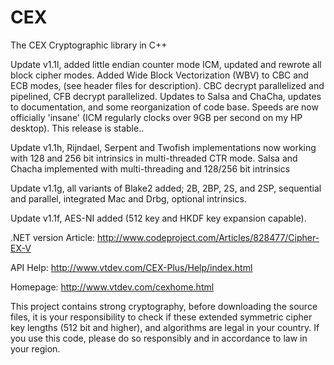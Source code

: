 # CEX
The CEX Cryptographic library in C++

Update v1.1l, added little endian counter mode ICM, updated and rewrote all block cipher modes.
Added Wide Block Vectorization (WBV) to CBC and ECB modes, (see header files for description). 
CBC decrypt parallelized and pipelined, CFB decrypt parallelized.
Updates to Salsa and ChaCha, updates to documentation, and some reorganization of code base.
Speeds are now officially 'insane' (ICM regularly clocks over 9GB per second on my HP desktop). This release is stable..

Update v1.1h, Rijndael, Serpent and Twofish implementations now working with 128 and 256 bit intrinsics in multi-threaded CTR mode.
Salsa and Chacha implemented with multi-threading and 128/256 bit intrinsics

Update v1.1g, all variants of Blake2 added; 2B, 2BP, 2S, and 2SP, sequential and parallel, integrated Mac and Drbg, optional intrinsics.

Update v1.1f, AES-NI added (512 key and HKDF key expansion capable).

.NET version Article: http://www.codeproject.com/Articles/828477/Cipher-EX-V

API Help: http://www.vtdev.com/CEX-Plus/Help/index.html

Homepage: http://www.vtdev.com/cexhome.html

This project contains strong cryptography, before downloading the source files, 
it is your responsibility to check if these extended symmetric cipher key lengths (512 bit and higher), and algorithms are legal in your country. 
If you use this code, please do so responsibly and in accordance to law in your region.
